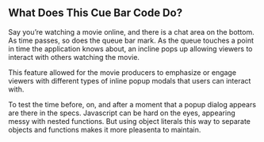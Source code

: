 ## What Does This Cue Bar Code Do?
Say you’re watching a movie online, and there is a chat area on the bottom. As time passes, so does the queue bar mark. As the queue touches a point in time the application knows about, an incline pops up allowing viewers to interact with others watching the movie.

This feature allowed for the movie producers to emphasize or engage viewers with different types of inline popup modals that users can interact with.

To test the time before, on, and after a moment that a popup dialog appears are there in the specs. Javascript can be hard on the eyes, appearing messy with nested functions. But using object literals this way to separate objects and functions makes it more pleasenta to maintain.
